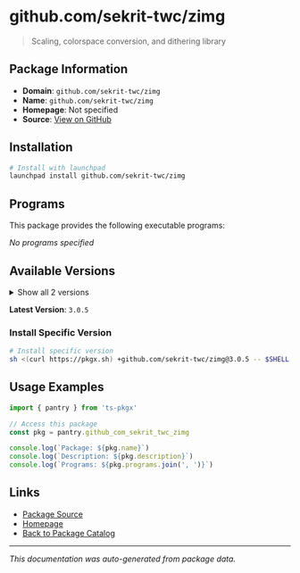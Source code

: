 # github.com/sekrit-twc/zimg

> Scaling, colorspace conversion, and dithering library

## Package Information

- **Domain**: `github.com/sekrit-twc/zimg`
- **Name**: `github.com/sekrit-twc/zimg`
- **Homepage**: Not specified
- **Source**: [View on GitHub](https://github.com/pkgxdev/pantry/tree/main/projects/github.com/sekrit-twc/zimg/package.yml)

## Installation

```bash
# Install with launchpad
launchpad install github.com/sekrit-twc/zimg
```

## Programs

This package provides the following executable programs:

*No programs specified*

## Available Versions

<details>
<summary>Show all 2 versions</summary>

- `3.0.5`, `3.0.4`

</details>

**Latest Version**: `3.0.5`

### Install Specific Version

```bash
# Install specific version
sh <(curl https://pkgx.sh) +github.com/sekrit-twc/zimg@3.0.5 -- $SHELL -i
```

## Usage Examples

```typescript
import { pantry } from 'ts-pkgx'

// Access this package
const pkg = pantry.github_com_sekrit_twc_zimg

console.log(`Package: ${pkg.name}`)
console.log(`Description: ${pkg.description}`)
console.log(`Programs: ${pkg.programs.join(', ')}`)
```

## Links

- [Package Source](https://github.com/pkgxdev/pantry/tree/main/projects/github.com/sekrit-twc/zimg/package.yml)
- [Homepage](#)
- [Back to Package Catalog](../package-catalog.md)

---

*This documentation was auto-generated from package data.*
